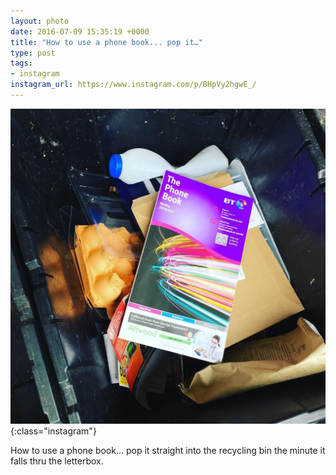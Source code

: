 ```yaml
---
layout: photo
date: 2016-07-09 15:35:19 +0000
title: "How to use a phone book... pop it…"
type: post
tags:
- instagram
instagram_url: https://www.instagram.com/p/BHpVy2hgwE_/
---
```


![Instagram - BHpVy2hgwE_](/img/BHpVy2hgwE_.jpg){:class="instagram"}

How to use a phone book... pop it straight into the recycling bin the minute it falls thru the letterbox.
